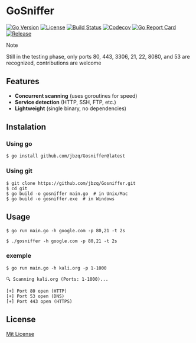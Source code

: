 # GoSniffer

[![Go Version](https://img.shields.io/badge/go-%3E%3D1.20-blue.svg)](https://golang.org/)
[![License](https://img.shields.io/badge/license-MIT-green.svg)](https://opensource.org/licenses/MIT)
[![Build Status](https://github.com/jbzq/Gosniffer/actions/workflows/go.yml/badge.svg)](https://github.com/jbzq/Gosniffer/actions)
[![Codecov](https://codecov.io/gh/jbzq/GoSniffer/branch/main/graph/badge.svg)](https://codecov.io/gh/jbzq/Gosniffer)
[![Go Report Card](https://goreportcard.com/badge/github.com/jbzq/Gosniffer)](https://goreportcard.com/report/github.com/jbzq/Gosniffer)
[![Release](https://img.shields.io/github/v/release/jbxq/Gosniffer)](https://github.com/jbzq/Gosniffer/releases)

> [!NOTE]
>
> Still in the testing phase, 
> only ports 80, 443, 3306, 21, 22, 8080, and 53 are recognized, 
> contributions are welcome
>

## Features 
- **Concurrent scanning** (uses goroutines for speed)
- **Service detection** (HTTP, SSH, FTP, etc.)
- **Lightweight** (single binary, no dependencies)

## Instalation

### Using go

```
$ go install github.com/jbzq/Gosniffer@latest
```

### Using git

```
$ git clone https://github.com/jbzq/Gosniffer.git
$ cd git
$ go build -o gosniffer main.go  # in Unix/Mac
$ go build -o gosniffer.exe  # in Windows
```

## Usage 

```
$ go run main.go -h google.com -p 80,21 -t 2s
```

```
$ ./gosniffer -h google.com -p 80,21 -t 2s
```

### exemple

```
$ go run main.go -h kali.org -p 1-1000

🔍 Scanning kali.org (Ports: 1-1000)...

[+] Port 80 open (HTTP)
[+] Port 53 open (DNS)
[+] Port 443 open (HTTPS)
```

## License

[Mit License](/LICENSE)
